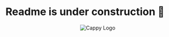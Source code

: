 # Readme is under construction 🚧

<div align="center">
  <img src="https://flockahh.b-cdn.net/B5860EAD-2DC4-4373-A00C-B0C219CB6D9A.png" alt="Cappy Logo" />
</div>
